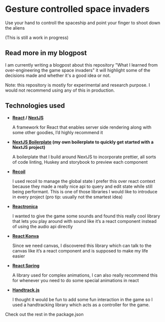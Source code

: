 # Gesture controlled space invaders

Use your hand to controll the spaceship and point your finger to shoot down the aliens

(This is still a work in progress)

## Read more in my blogpost

I am currently writing a blogpost about this repository "What I learned from over-engineering the game space invaders" it will highlight some of the decisions made and whether it's a good idea or not.

Note: this repository is mostly for experimental and research purpose. I would not recommend using any of this in production.

## Technologies used

- **[React](https://reactjs.org/) / [NextJS](https://nextjs.org/)**

  A framework for React that enables server side rendering along with some other goodies, I’d highly recommend it

- **[NextJS Boilerplate](https://github.com/Timvdv/next-boilerplate) (my own boilerplate to quickly get started with a NextJS project)**

  A boilerplate that I build around NextJS to incorporate prettier, all sorts of code linting, Huskey and storybook to preview each component

- **[Recoil](https://recoiljs.org/)**

  I used recoil to manage the global state I prefer this over react context because they made a really nice api to query and edit state while still being performant. This is one of those libraries I would like to introduce in every project (pro tip: usually not the smartest idea)

- **[Reactronica](https://reactronica.com/)**

  I wanted to give the game some sounds and found this really cool library that lets you play around with sound like it’s a react component instead of using the audio api directly

- **[React Konva](https://github.com/konvajs/react-konva)**

  Since we need canvas, I discovered this library which can talk to the canvas like it’s a react component and is supposed to make my life easier

- [**React Spring**](https://react-spring.io/)

  A library used for complex animations, I can also really recommend this for whenever you need to do some special animations in react

- **[Handtrack.js](https://victordibia.com/handtrack.js/#/)**

  I thought it would be fun to add some fun interaction in the game so I used a handtracking library which acts as a controller for the game.

Check out the rest in the package.json
